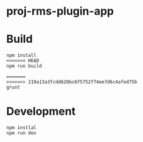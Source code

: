 # proj-rms-plugin-app

# Build
```
npm install
<<<<<<< HEAD
npm run build

=======
>>>>>>> 219a13a3fcdd620bc6f5752f74ee7d6c4afed75b
grunt
```

# Development
```
npm instlal
npm run dev
```
